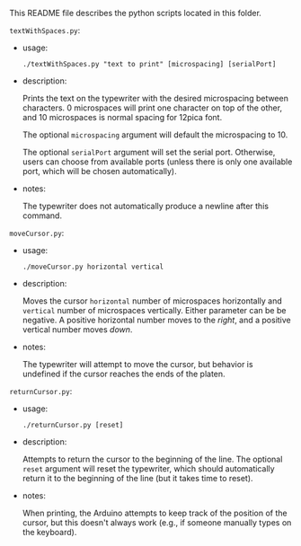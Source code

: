 This README file describes the python scripts located in this folder.

`textWithSpaces.py`:
* usage:<p>
`./textWithSpaces.py "text to print" [microspacing] [serialPort]`

* description:<p>
Prints the text on the typewriter with the desired microspacing between characters. 0 microspaces will print one character on top of the other, and 10 microspaces is normal spacing for 12pica font.<p>
The optional `microspacing` argument will default the microspacing to 10.<p>
The optional `serialPort` argument will set the serial port. Otherwise, users can choose from available ports (unless there is only one available port, which will be chosen automatically).

* notes:<p>
The typewriter does not automatically produce a newline after this command.

`moveCursor.py`:
* usage:<p>
`./moveCursor.py horizontal vertical`

* description:<p>
Moves the cursor `horizontal` number of microspaces horizontally and `vertical` number of microspaces vertically. Either parameter can be be negative. A positive horizontal number moves to the *right*, and a positive vertical number moves *down*.

* notes:<p>
The typewriter will attempt to move the cursor, but behavior is undefined if the cursor reaches the ends of the platen.

`returnCursor.py`:
* usage:<p>
`./returnCursor.py [reset]`

* description:<p>
Attempts to return the cursor to the beginning of the line. The optional `reset` argument will reset the typewriter, which should automatically return it to the beginning of the line (but it takes time to reset).

* notes:<p>
When printing, the Arduino attempts to keep track of the position of the cursor, but this doesn't always work (e.g., if someone manually types on the keyboard).



